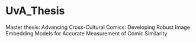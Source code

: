 # UvA_Thesis

Master thesis: Advancing Cross-Cultural Comics: Developing Robust Image Embedding Models for Accurate Measurement of Comic Similarity
